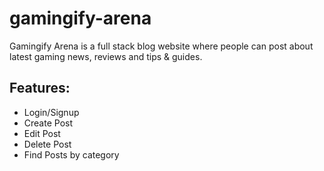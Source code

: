 # gamingify-arena
Gamingify Arena is a full stack blog website where people can post about latest gaming news, reviews and tips &amp; guides.

## Features:
<ul>
  <li>Login/Signup</li>
  <li>Create Post</li>
  <li>Edit Post</li>
  <li>Delete Post</li>
  <li>Find Posts by category</li>
</ul>
